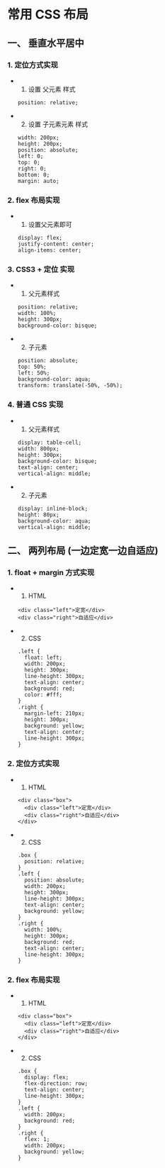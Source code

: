 # 常用 CSS 布局

## 一、 垂直水平居中

### 1. 定位方式实现

- 1. 设置 父元素 样式
  ```
  position: relative;
  ```
- 2. 设置 子元素元素 样式
  ```
  width: 200px;
  height: 200px;
  position: absolute;
  left: 0;
  top: 0;
  right: 0;
  bottom: 0;
  margin: auto;
  ```

### 2. flex 布局实现

- 1. 设置父元素即可
  ```
  display: flex;
  justify-content: center;
  align-items: center;
  ```

### 3. CSS3 + 定位 实现

- 1. 父元素样式
  ```
  position: relative;
  width: 100%;
  height: 300px;
  background-color: bisque;
  ```
- 2. 子元素
  ```
  position: absolute;
  top: 50%;
  left: 50%;
  background-color: aqua;
  transform: translate(-50%, -50%);
  ```

### 4. 普通 CSS 实现

- 1. 父元素样式
  ```
  display: table-cell;
  width: 800px;
  height: 300px;
  background-color: bisque;
  text-align: center;
  vertical-align: middle;
  ```
- 2. 子元素
  ```
  display: inline-block;
  height: 80px;
  background-color: aqua;
  vertical-align: middle;
  ```

## 二、 两列布局 (一边定宽一边自适应)

### 1. float + margin 方式实现

- 1. HTML
  ```
  <div class="left">定宽</div>
  <div class="right">自适应</div>
  ```
- 2. CSS
  ```
  .left {
    float: left;
    width: 200px;
    height: 300px;
    line-height: 300px;
    text-align: center;
    background: red;
    color: #fff;
  }
  .right {
    margin-left: 210px;
    height: 300px;
    background: yellow;
    text-align: center;
    line-height: 300px;
  }
  ```

### 2. 定位方式实现

- 1. HTML
  ```
  <div class="box">
    <div class="left">定宽</div>
    <div class="right">自适应</div>
  </div>
  ```
- 2. CSS
  ```
  .box {
    position: relative;
  }
  .left {
    position: absolute;
    width: 200px;
    height: 300px;
    line-height: 300px;
    text-align: center;
    background: yellow;
  }
  .right {
    width: 100%;
    height: 300px;
    background: red;
    text-align: center;
    line-height: 300px;
  }
  ```

### 2. flex 布局实现

- 1. HTML
  ```
  <div class="box">
    <div class="left">定宽</div>
    <div class="right">自适应</div>
  </div>
  ```
- 2. CSS
  ```
  .box {
    display: flex;
    flex-direction: row;
    text-align: center;
    line-height: 300px;
  }
  .left {
    width: 200px;
    background: red;
  }
  .right {
    flex: 1;
    width: 200px;
    background: yellow;
  }
  ```
